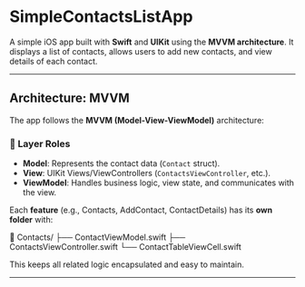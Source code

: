 # SimpleContactsListApp

A simple iOS app built with **Swift** and **UIKit** using the **MVVM architecture**. It displays a list of contacts, allows users to add new contacts, and view details of each contact.

---

## Architecture: MVVM

The app follows the **MVVM (Model-View-ViewModel)** architecture:

### 🧩 Layer Roles

- **Model**: Represents the contact data (`Contact` struct).
- **View**: UIKit Views/ViewControllers (`ContactsViewController`, etc.).
- **ViewModel**: Handles business logic, view state, and communicates with the view.

Each **feature** (e.g., Contacts, AddContact, ContactDetails) has its **own folder** with:

📁 Contacts/
├── ContactViewModel.swift
├── ContactsViewController.swift
└── ContactTableViewCell.swift

This keeps all related logic encapsulated and easy to maintain.

--- 

